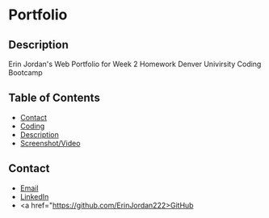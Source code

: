# Portfolio

## Description
Erin Jordan's Web Portfolio for Week 2 Homework Denver Univirsity Coding Bootcamp
## Table of Contents
* [Contact](#Contact)
* [Coding](#Coding)
* [Description](#Description)
* [Screenshot/Video](#Screenshot/Video)
## Contact
* <a href="https://erinjordan2790@gmail.com">Email</a> <br>
* <a href="https://www.linkedin.com/in/erin-jordan-b04210223/">LinkedIn</a> <br>
* <a href="https://github.com/ErinJordan222>GitHub</a> <br>
